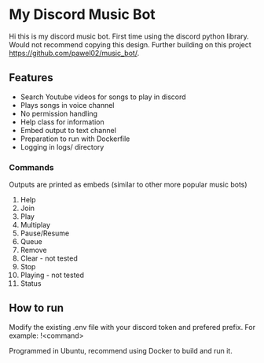 # My Discord Music Bot

Hi this is my discord music bot. First time using the discord python library. Would not recommend copying this design. Further building on this project https://github.com/pawel02/music_bot/. 

## Features
* Search Youtube videos for songs to play in discord
* Plays songs in voice channel
* No permission handling
* Help class for information
* Embed output to text channel
* Preparation to run with Dockerfile
* Logging in logs/ directory

### Commands
Outputs are printed as embeds (similar to other more popular music bots)

1. Help
2. Join
3. Play
4. Multiplay
5. Pause/Resume
6. Queue
7. Remove 
8. Clear - not tested
9. Stop
10. Playing - not tested
11. Status

## How to run
Modify the existing .env file with your discord token and prefered prefix. For example: !\<command\>

Programmed in Ubuntu, recommend using Docker to build and run it. 
